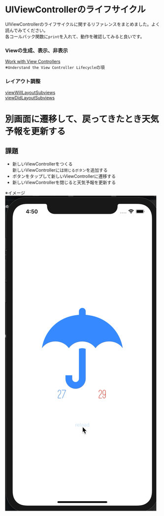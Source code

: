 # UIViewControllerのライフサイクル

UIViewControllerのライフサイクルに関するリファレンスをまとめました。よく読んでみてください。  
各コールバック関数に`print`を入れて、動作を確認してみると良いです。

### Viewの生成、表示、非表示
[Work with View Controllers](https://developer.apple.com/library/archive/referencelibrary/GettingStarted/DevelopiOSAppsSwift/WorkWithViewControllers.html#//apple_ref/doc/uid/TP40015214-CH6-SW1)  
※`Understand the View Controller Lifecycle`の項  

### レイアウト調整
[viewWillLayoutSubviews](https://developer.apple.com/documentation/uikit/uiviewcontroller/1621437-viewwilllayoutsubviews)  
[viewDidLayoutSubviews](https://developer.apple.com/documentation/uikit/uiviewcontroller/1621398-viewdidlayoutsubviews)

# 別画面に遷移して、戻ってきたとき天気予報を更新する
## 課題
- 新しいViewControllerをつくる  
新しいViewControllerには`閉じるボタン`を追加する
- ボタンをタップして新しいViewControllerに遷移する
- 新しいViewControllerを閉じると天気予報を更新する

※イメージ  
![session1](Images/session2.gif)